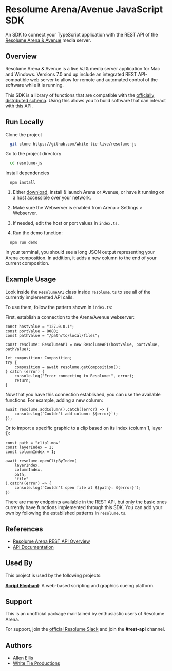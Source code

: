 
# Resolume Arena/Avenue JavaScript SDK

An SDK to connect your TypeScript application with the REST API of the [Resolume Arena & Avenue](https://resolume.com) media server.



## Overview

Resolume Arena & Avenue is a live VJ & media server application for Mac and Windows. Versions 7.0 and up include an integrated REST API-compatible web server to allow for remote and automated control of the software while it is running.

This SDK is a library of functions that are compatible with the [officially distributed schema](https://resolume.com/docs/restapi/swagger.yaml). Using this allows you to build software that can interact with this API.
## Run Locally

Clone the project

```bash
  git clone https://github.com/white-tie-live/resolume-js
```

Go to the project directory

```bash
  cd resolume-js
```

Install dependencies

```bash
  npm install
```

1. Either [download](https://resolume.com/download), install & launch Arena or Avenue, or have it running on a host accessible over your network.

2. Make sure the Webserver is enabled from Arena > Settings > Webserver.

3. If needed, edit the host or port values in `index.ts`.

4. Run the demo function:

```bash
  npm run demo
```

In your terminal, you should see a long JSON output representing your Arena composition. In addition, it adds a new column to the end of your current composition.


## Example Usage

Look inside the `ResolumeAPI` class inside `resolume.ts` to see all of the currently implemented API calls.

To use them, follow the pattern shown in `index.ts`:

First, establish a connection to the Arena/Avenue webserver:

```tsx
const hostValue = "127.0.0.1";
const portValue = 8080;
const pathValue = "/path/to/local/files";

const resolume: ResolumeAPI = new ResolumeAPI(hostValue, portValue, pathValue);

let composition: Composition;
try {
    composition = await resolume.getComposition();
} catch (error) {
    console.log("Error connecting to Resolume:", error);
    return;
}
```

Now that you have this connection established, you can use the available functions. For example, adding a new column:

```tsx
await resolume.addColumn().catch((error) => {
    console.log(`Couldn't add column: ${error}`);
});
```

Or to import a specific graphic to a clip based on its index (column 1, layer 1):

```tsx
const path = "clip1.mov"
const layerIndex = 1;
const columnIndex = 1;

await resolume.openClipByIndex(
    layerIndex,
    columnIndex,
    path,
    "file"
).catch((error) => {
    console.log(`Couldn't open file at ${path}: ${error}`);
})
 ```

There are many endpoints available in the REST API, but only the basic ones currently have functions implemented through this SDK. You can add your own by following the established patterns in `resolume.ts`.
## References

- [Resolume Arena REST API Overview](https://resolume.com/support/en/restapi)
- [API Documentation](https://resolume.com/docs/restapi/)



## Used By

This project is used by the following projects:

[**Script Elephant**](https://scriptelephant.com): A web-based scripting and graphics cueing platform.



## Support

This is an unofficial package maintained by enthusiastic users of Resolume Arena.

For support, join the [official Resolume Slack](https://join.slack.com/t/resolumecommunity/shared_invite/zt-kv27u7xj-TGwE~kZBTHKkyh169sbHrg) and join the **#rest-api** channel.


## Authors

- [Allen Ellis](https://www.github.com/allenellis)
- [White Tie Productions](https://whitetielive.com)